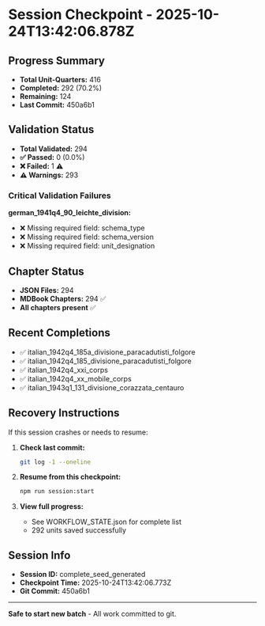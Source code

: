 # Session Checkpoint - 2025-10-24T13:42:06.878Z

## Progress Summary

- **Total Unit-Quarters:** 416
- **Completed:** 292 (70.2%)
- **Remaining:** 124
- **Last Commit:** 450a6b1

## Validation Status

- **Total Validated:** 294
- **✅ Passed:** 0 (0.0%)
- **❌ Failed:** 1 ⚠️
- **⚠️ Warnings:** 293

### Critical Validation Failures

**german_1941q4_90_leichte_division:**
  - ❌ Missing required field: schema_type
  - ❌ Missing required field: schema_version
  - ❌ Missing required field: unit_designation

## Chapter Status

- **JSON Files:** 294
- **MDBook Chapters:** 294 ✅
- **All chapters present** ✅

## Recent Completions

- ✅ italian_1942q4_185a_divisione_paracadutisti_folgore
- ✅ italian_1942q4_185_divisione_paracadutisti_folgore
- ✅ italian_1942q4_xxi_corps
- ✅ italian_1942q4_xx_mobile_corps
- ✅ italian_1943q1_131_divisione_corazzata_centauro

## Recovery Instructions

If this session crashes or needs to resume:

1. **Check last commit:**
   ```bash
   git log -1 --oneline
   ```

2. **Resume from this checkpoint:**
   ```bash
   npm run session:start
   ```

3. **View full progress:**
   - See WORKFLOW_STATE.json for complete list
   - 292 units saved successfully

## Session Info

- **Session ID:** complete_seed_generated
- **Checkpoint Time:** 2025-10-24T13:42:06.773Z
- **Git Commit:** 450a6b1

---

**Safe to start new batch** - All work committed to git.
